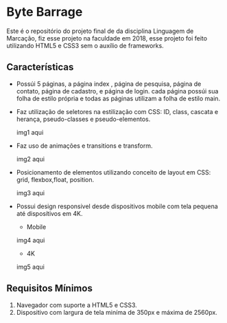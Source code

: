 # Byte Barrage

Este é o repositório do projeto final de da disciplina Linguagem de Marcação, fiz esse projeto na faculdade em 2018, 
esse projeto foi feito utilizando HTML5 e CSS3 sem o auxílio de frameworks.

## Características

* Possúi 5 páginas, a página index , página de pesquisa, página de contato, página de cadastro, e página de login.
cada página possúi sua folha de estilo própria e todas as páginas utilizam a folha de estilo main.

* Faz utilização de seletores na estilização com CSS: ID, class, cascata e herança, pseudo-classes e pseudo-elementos.

  img1 aqui
  
* Faz uso de animações e transitions e transform.

  img2 aqui

* Posicionamento de elementos utilizando conceito de layout em CSS: grid, flexbox,float, position.

  img3 aqui

* Possui design responsivel desde dispositivos mobile com tela pequena até disposítivos em 4K.

  * Mobile
  
  img4 aqui
  
  * 4K
  
  img5 aqui
  

## Requisitos Mínimos

1. Navegador com suporte a HTML5 e CSS3.
2. Dispositivo com largura de tela miníma de 350px e máxima de 2560px.
